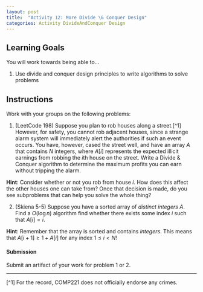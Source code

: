 ```yaml
---
layout: post
title:  "Activity 12: More Divide \& Conquer Design"
categories: Activity DivideAndConquer Design
---
```


## Learning Goals

You will work towards being able to...

1. Use divide and conquer design principles to write algorithms to solve problems

## Instructions
Work with your groups on the following problems:

1. (LeetCode 198) Suppose you plan to rob houses along a street.[^1]  However, for safety, you cannot rob adjacent houses, since a strange alarm system will immediately alert the authorities if such an event occurs. You have, however, cased the street well, and have an array $A$ that contains $N$ integers, where $A[i]$ represents the expected illicit earnings from robbing the $i$th house on the street. Write a Divide & Conquer algorithm to determine the maximum profits you can earn without tripping the alarm.

**Hint**: Consider whether or not you rob from house $i$. How does this affect the other houses one can take from? Once that decision is made, do you see subproblems that can help you solve the whole thing?

2. (Skiena 5-5) Suppose you have a sorted array of *distinct integers* $A$. Find a $O(\log n)$ algorithm find whether there exists some index $i$ such that $A[i] = i$. 

**Hint**: Remember that the array is sorted and contains *integers*. This means that $A[i+1] \geq 1 + A[i]$ for any index $1 \leq i < N$!

#### Submission
Submit an artifact of your work for problem 1 or 2.

---
[^1] For the record, COMP221 does not officially endorse any crimes.
